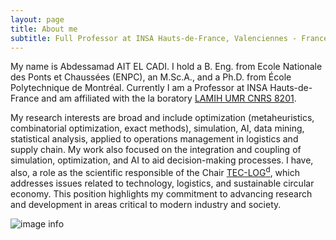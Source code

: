```yaml
---
layout: page
title: About me
subtitle: Full Professor at INSA Hauts-de-France, Valenciennes - France
---
```


My name is Abdessamad AIT EL CADI. I hold a B. Eng. from Ecole Nationale des Ponts et Chaussées (ENPC), an M.Sc.A., and a Ph.D. from École Polytechnique de Montréal. Currently I am a Professor at INSA Hauts-de-France and am affiliated with the la boratory [LAMIH UMR CNRS 8201](https://www.uphf.fr/lamih).

My research interests are broad and include optimization (metaheuristics, combinatorial optimization, exact methods), simulation, AI, data mining, statistical analysis, applied to operations management in logistics and supply chain. My work also focused on the integration and coupling of simulation, optimization, and AI to aid decision-making processes. I have, also, a role as the scientific responsible of the Chair [TEC-LOG<sup>d</sup>](https://www.uphf.fr/actualites/lancement-chaire-tec-logd), which addresses issues related to technology, logistics, and sustainable circular economy. This position highlights my commitment to advancing research and development in areas critical to modern industry and society.

![image info]([./pictures/image.png](https://www.europarl.europa.eu/resources/library/images/20230927PHT05951/20230927PHT05951_original.png))
